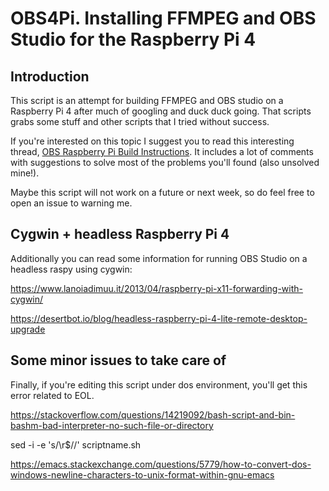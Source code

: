 # OBS4Pi. Installing FFMPEG and OBS Studio for the Raspberry Pi 4

## Introduction

This script is an attempt for building FFMPEG and OBS studio on a Raspberry Pi 4 after much of googling and duck duck going. That scripts grabs some stuff and other scripts that I tried without success.

If you're interested on this topic I suggest you to read this interesting thread, [OBS Raspberry Pi Build Instructions](https://obsproject.com/forum/threads/obs-raspberry-pi-build-instructions.115739/). It includes a lot of comments with suggestions to solve most of the problems you'll found (also unsolved mine!).

Maybe this script will not work on a future or next week, so do feel free to open an issue to warning me.


## Cygwin + headless Raspberry Pi 4

Additionally you can read some information for running OBS Studio on a headless raspy using cygwin:

https://www.lanoiadimuu.it/2013/04/raspberry-pi-x11-forwarding-with-cygwin/

https://desertbot.io/blog/headless-raspberry-pi-4-lite-remote-desktop-upgrade

## Some minor issues to take care of

Finally, if you're editing this script under dos environment, you'll get this error related to EOL.

https://stackoverflow.com/questions/14219092/bash-script-and-bin-bashm-bad-interpreter-no-such-file-or-directory

sed -i -e 's/\r$//' scriptname.sh

https://emacs.stackexchange.com/questions/5779/how-to-convert-dos-windows-newline-characters-to-unix-format-within-gnu-emacs

